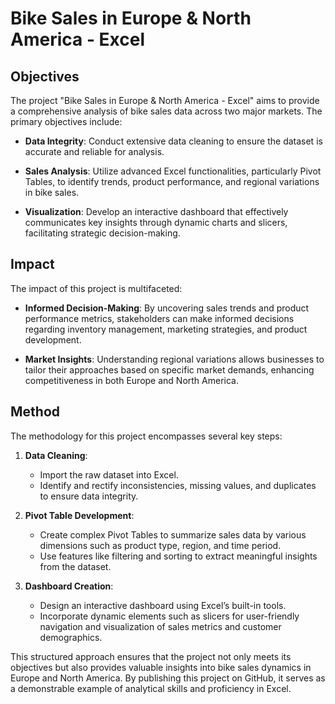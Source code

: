 # Bike Sales in Europe & North America - Excel

## Objectives

The project "Bike Sales in Europe & North America - Excel" aims to provide a comprehensive analysis of bike sales data across two major markets. The primary objectives include:

- **Data Integrity**: Conduct extensive data cleaning to ensure the dataset is accurate and reliable for analysis.

- **Sales Analysis**: Utilize advanced Excel functionalities, particularly Pivot Tables, to identify trends, product performance, and regional variations in bike sales.

- **Visualization**: Develop an interactive dashboard that effectively communicates key insights through dynamic charts and slicers, facilitating strategic decision-making.

## Impact

The impact of this project is multifaceted:

- **Informed Decision-Making**: By uncovering sales trends and product performance metrics, stakeholders can make informed decisions regarding inventory management, marketing strategies, and product development.

- **Market Insights**: Understanding regional variations allows businesses to tailor their approaches based on specific market demands, enhancing competitiveness in both Europe and North America.


## Method

The methodology for this project encompasses several key steps:

1. **Data Cleaning**:
   - Import the raw dataset into Excel.
   - Identify and rectify inconsistencies, missing values, and duplicates to ensure data integrity.

2. **Pivot Table Development**:
   - Create complex Pivot Tables to summarize sales data by various dimensions such as product type, region, and time period.
   - Use features like filtering and sorting to extract meaningful insights from the dataset.

3. **Dashboard Creation**:
   - Design an interactive dashboard using Excel’s built-in tools.
   - Incorporate dynamic elements such as slicers for user-friendly navigation and visualization of sales metrics and customer demographics.
  
This structured approach ensures that the project not only meets its objectives but also provides valuable insights into bike sales dynamics in Europe and North America. By publishing this project on GitHub, it serves as a demonstrable example of analytical skills and proficiency in Excel.
